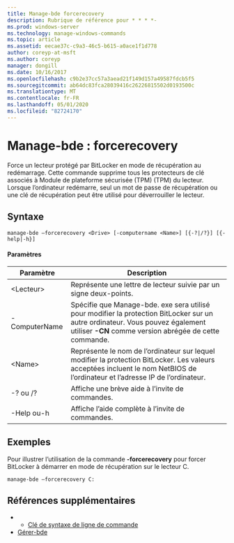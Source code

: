```yaml
---
title: Manage-bde forcerecovery
description: Rubrique de référence pour * * * *-
ms.prod: windows-server
ms.technology: manage-windows-commands
ms.topic: article
ms.assetid: eecae37c-c9a3-46c5-b615-a0ace1f1d778
author: coreyp-at-msft
ms.author: coreyp
manager: dongill
ms.date: 10/16/2017
ms.openlocfilehash: c9b2e37cc57a3aead21f149d157a49587fdcb5f5
ms.sourcegitcommit: ab64dc83fca28039416c26226815502d0193500c
ms.translationtype: MT
ms.contentlocale: fr-FR
ms.lasthandoff: 05/01/2020
ms.locfileid: "82724170"
---
```

# <a name="manage-bde-forcerecovery"></a>Manage-bde : forcerecovery



Force un lecteur protégé par BitLocker en mode de récupération au redémarrage. Cette commande supprime tous les protecteurs de clé associés à Module de plateforme sécurisée (TPM) (TPM) du lecteur. Lorsque l’ordinateur redémarre, seul un mot de passe de récupération ou une clé de récupération peut être utilisé pour déverrouiller le lecteur.

## <a name="syntax"></a>Syntaxe

```
manage-bde –forcerecovery <Drive> [-computername <Name>] [{-?|/?}] [{-help|-h}]
```

#### <a name="parameters"></a>Paramètres

|Paramètre|Description|
|---------|-----------|
|\<Lecteur>|Représente une lettre de lecteur suivie par un signe deux-points.|
|-ComputerName|Spécifie que Manage-bde. exe sera utilisé pour modifier la protection BitLocker sur un autre ordinateur. Vous pouvez également utiliser **-CN** comme version abrégée de cette commande.|
|\<Name>|Représente le nom de l’ordinateur sur lequel modifier la protection BitLocker. Les valeurs acceptées incluent le nom NetBIOS de l’ordinateur et l’adresse IP de l’ordinateur.|
|-? ou /?|Affiche une brève aide à l’invite de commandes.|
|-Help ou-h|Affiche l’aide complète à l’invite de commandes.|

## <a name="examples"></a>Exemples

Pour illustrer l’utilisation de la commande **-forcerecovery** pour forcer BitLocker à démarrer en mode de récupération sur le lecteur C.
```
manage-bde –forcerecovery C:
```

## <a name="additional-references"></a>Références supplémentaires

-   - [Clé de syntaxe de ligne de commande](command-line-syntax-key.md)
-   [Gérer-bde](manage-bde.md)